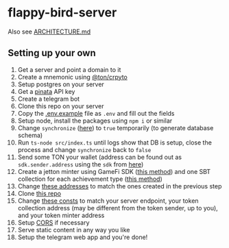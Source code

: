 # flappy-bird-server

Also see [ARCHITECTURE.md](/ARCHITECTURE.md)

## Setting up your own

1. Get a server and point a domain to it
1. Create a mnemonic using [@ton/crpyto](https://github.com/ton-org/ton-crypto/blob/b4b74418226f5e37165d9869aae6629c3d86b0c8/src/mnemonic/mnemonic.ts#L154)
1. Setup postgres on your server
1. Get a [pinata](https://www.pinata.cloud/) API key
1. Create a telegram bot
1. Clone this repo on your server
1. Copy the [.env.example](/.env.example) file as `.env` and fill out the fields
1. Setup node, install the packages using `npm i` or similar
1. Change `synchronize` ([here](https://github.com/krigga/flappy-bird-server/blob/f1cf55fb70dce521d5153b013c3ecc87c9d4e24c/src/data-source.ts#L15)) to `true` temporarily (to generate database schema)
1. Run `ts-node src/index.ts` until logs show that DB is setup, close the process and change `synchronize` back to `false`
1. Send some TON your wallet (address can be found out as `sdk.sender.address` using the `sdk` from [here](https://github.com/krigga/flappy-bird-server/blob/f1cf55fb70dce521d5153b013c3ecc87c9d4e24c/src/index.ts#L155))
1. Create a jetton minter using GameFi SDK ([this method](https://github.com/ton-community/gamefi-sdk/blob/a6bb404df2d2091e456a43cbb591bece85da715e/src/sdk.ts#L52)) and one SBT collection for each achievement type ([this method](https://github.com/ton-community/gamefi-sdk/blob/a6bb404df2d2091e456a43cbb591bece85da715e/src/sdk.ts#L115))
1. Change [these addresses](https://github.com/krigga/flappy-bird-server/blob/main/src/consts.ts) to match the ones created in the previous step
1. Clone [this repo](https://github.com/krigga/flappy-bird-phaser)
1. Change [these consts](https://github.com/krigga/flappy-bird-phaser/blob/c5943ef84f2f1bc4e2028b0bcd56c18d9aa4f4f4/src/index.ts#L9-L11) to match your server endpoint, your token collection address (may be different from the token sender, up to you), and your token minter address
1. Setup [CORS](https://github.com/krigga/flappy-bird-server/blob/f1cf55fb70dce521d5153b013c3ecc87c9d4e24c/src/index.ts#L171) if necessary
1. Serve static content in any way you like
1. Setup the telegram web app and you're done!
